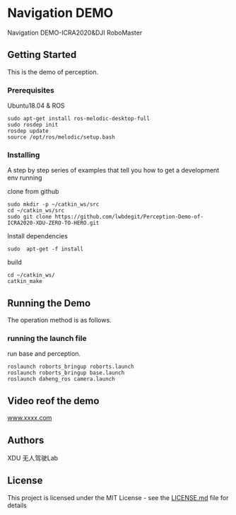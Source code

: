 # Navigation DEMO

Navigation DEMO-ICRA2020&DJI RoboMaster 

## Getting Started

This is the demo of perception. 

### Prerequisites

Ubuntu18.04 &
ROS

```
sudo apt-get install ros-melodic-desktop-full
sudo rosdep init
rosdep update
source /opt/ros/melodic/setup.bash
```

### Installing

A step by step series of examples that tell you how to get a development env running

clone from github

```
sudo mkdir -p ~/catkin_ws/src
cd ~/catkin_ws/src
sudo git clone https://github.com/lwbdegit/Perception-Demo-of-ICRA2020-XDU-ZERO-TO-HERO.git
```

Install dependencies

```
sudo  apt-get -f install

```

build

```
cd ~/catkin_ws/
catkin_make

```

## Running the Demo

The operation method is as follows.

### running the launch file

run base and perception. 

```
roslaunch roborts_bringup roborts.launch
roslaunch roborts_bringup base.launch
roslaunch daheng_ros camera.launch
```

## Video reof the demo

www.xxxx.com


## Authors

XDU 无人驾驶Lab

## License

This project is licensed under the MIT License - see the [LICENSE.md](LICENSE.md) file for details



